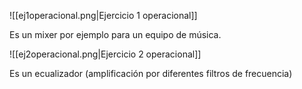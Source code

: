 ![[ej1operacional.png|Ejercicio 1 operacional]]

Es un mixer por ejemplo para un equipo de música.


![[ej2operacional.png|Ejercicio 2 operacional]]

Es un ecualizador (amplificación por diferentes filtros de frecuencia)
